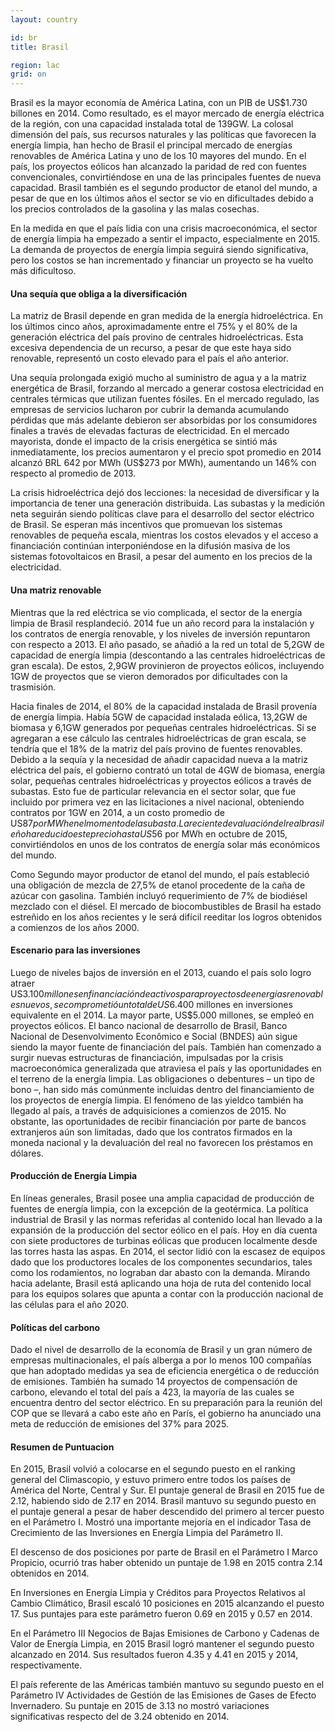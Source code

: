 ```yaml
---
layout: country

id: br
title: Brasil

region: lac
grid: on
---
```

Brasil es la mayor economía de América Latina, con un PIB de US$1.730 billones en 2014. Como resultado, es el mayor mercado de energía eléctrica de la región, con una capacidad instalada total de 139GW. La colosal dimensión del país, sus recursos naturales y las políticas que favorecen la energía limpia, han hecho de Brasil el principal mercado de energías renovables de América Latina y uno de los 10 mayores del mundo. En el país, los proyectos eólicos han alcanzado la paridad de red con fuentes convencionales, convirtiéndose en una de las principales fuentes de nueva capacidad. Brasil también es el segundo productor de etanol del mundo, a pesar de que en los últimos años el sector se vio en dificultades debido a los precios controlados de la gasolina y las malas cosechas.

En la medida en que el país lidia con una crisis macroeconómica, el sector de energía limpia ha empezado a sentir el impacto, especialmente en 2015. La demanda de proyectos de energía limpia seguirá siendo significativa, pero los costos se han incrementado y financiar un proyecto se ha vuelto más dificultoso.

#### Una sequía que obliga a la diversificación

La matriz de Brasil depende en gran medida de la energía hidroeléctrica. En los últimos cinco años, aproximadamente entre el 75% y el 80% de la generación eléctrica del país provino de centrales hidroeléctricas. Esta excesiva dependencia de un recurso, a pesar de que este haya sido renovable, representó un costo elevado para el país el año anterior. 

Una sequía prolongada exigió mucho al suministro de agua y a la matriz energética de Brasil, forzando al mercado a generar costosa electricidad en centrales térmicas que utilizan fuentes fósiles. En el mercado regulado, las empresas de servicios lucharon por cubrir la demanda acumulando pérdidas que más adelante debieron ser absorbidas por los consumidores finales a través de elevadas facturas de electricidad. En el mercado mayorista, donde el impacto de la crisis energética se sintió más inmediatamente, los precios aumentaron y el precio spot promedio en 2014 alcanzó BRL 642 por MWh (US$273 por MWh), aumentando un 146% con respecto al promedio de 2013.

La crisis hidroeléctrica dejó dos lecciones: la necesidad de diversificar y la importancia de tener una generación distribuida. Las subastas y la medición neta seguirán siendo políticas clave para el desarrollo del sector eléctrico de Brasil. Se esperan más incentivos que promuevan los sistemas renovables de pequeña escala, mientras los costos elevados y el acceso a financiación continúan interponiéndose en la difusión masiva de los sistemas fotovoltaicos en Brasil, a pesar del aumento en los precios de la electricidad.

#### Una matriz renovable

Mientras que la red eléctrica se vio complicada, el sector de la energía limpia de Brasil resplandeció. 2014 fue un año record para la instalación y los contratos de energía renovable, y los niveles de inversión repuntaron con respecto a 2013. El año pasado, se añadió a la red un total de 5,2GW de capacidad de energía limpia (descontando a las centrales hidroeléctricas de gran escala). De estos, 2,9GW provinieron de proyectos eólicos, incluyendo 1GW de proyectos que se vieron demorados por dificultades con la trasmisión. 

Hacia finales de 2014, el 80% de la capacidad instalada de Brasil provenía de energía limpia. Había 5GW de capacidad instalada eólica, 13,2GW de biomasa y 6,1GW generados por pequeñas centrales hidroeléctricas. Si se agregaran a ese cálculo las centrales hidroeléctricas de gran escala, se tendría que el 18% de la matriz del país provino de fuentes renovables.
Debido a la sequía y la necesidad de añadir capacidad nueva a la matriz eléctrica del país, el gobierno contrató un total de 4GW de biomasa, energía solar, pequeñas centrales hidroeléctricas y proyectos eólicos a través de subastas. Esto fue de particular relevancia en el sector solar, que fue incluido por primera vez en las licitaciones a nivel nacional, obteniendo contratos por 1GW en 2014, a un  costo promedio de US$87 por MWh en el momento de la subasta. La reciente devaluación del real brasileño ha reducido este precio hasta US$56 por MWh en octubre de 2015, convirtiéndolos en unos de los contratos de energía solar más económicos del mundo.

Como Segundo mayor productor de etanol del mundo, el país estableció una obligación de mezcla de 27,5% de etanol procedente de la caña de azúcar con gasolina. También incluyó requerimiento de 7% de biodiésel mezclado con el diésel. El mercado de biocombustibles de Brasil ha estado estreñido en los años recientes y le será difícil reeditar los logros obtenidos a comienzos de los años 2000.


#### Escenario para las inversiones

Luego de niveles bajos de inversión en el 2013, cuando el país solo logro atraer US$3.100 millones en financiación de activos para proyectos de energías renovables nuevos, se comprometió un total de US$6.400 millones en inversiones equivalente en el 2014. La mayor parte, US$5.000 millones, se empleó en proyectos eólicos. El banco nacional de desarrollo de Brasil, Banco Nacional de Desenvolvimento Econômico e Social (BNDES) aún sigue siendo la mayor fuente de financiación del país. También han comenzado a surgir nuevas estructuras de financiación, impulsadas por la crisis macroeconómica generalizada que atraviesa el país y las oportunidades en el terreno de la energía limpia. Las obligaciones o debentures – un tipo de bono –, han sido más comúnmente incluidas dentro del financiamiento de los proyectos de energía limpia. El fenómeno de las yieldco  también ha llegado al país, a través de adquisiciones a comienzos de 2015. No obstante, las oportunidades de recibir financiación por parte de bancos extranjeros aún son limitadas, dado que los contratos firmados en la moneda nacional y la devaluación del real no favorecen los préstamos en dólares.

#### Producción de Energía Limpia

En líneas generales, Brasil posee una amplia capacidad de producción de fuentes de energía limpia, con la excepción de la geotérmica. La política industrial de Brasil y las normas referidas al contenido local han llevado a la expansión de la producción del sector eólico en el país. Hoy en día cuenta con siete productores de turbinas eólicas que producen localmente desde las torres hasta las aspas. En 2014, el sector lidió con la escasez de equipos dado que los productores locales de los componentes secundarios, tales como los rodamientos, no lograban dar abasto con la demanda. Mirando hacia adelante, Brasil está aplicando una hoja de ruta del contenido local para los equipos solares que apunta a contar con la producción nacional de las células para el año 2020.

#### Políticas del carbono

Dado el nivel de desarrollo de la economía de Brasil y un gran número de empresas multinacionales, el país alberga a por lo menos 100 compañías que han adoptado medidas ya sea de eficiencia energética o de reducción de emisiones. También ha sumado 14 proyectos de compensación de carbono, elevando el total del país a 423, la mayoría de las cuales se encuentra dentro del sector eléctrico. En su preparación para la reunión del COP que se llevará a cabo este año en París, el gobierno ha anunciado una meta de reducción de emisiones del 37% para 2025.

#### Resumen de Puntuacion

En 2015, Brasil volvió a colocarse en el segundo puesto en el ranking general del Climascopio, y estuvo primero entre todos los países de América del Norte, Central y Sur. El puntaje general de Brasil en 2015 fue de 2.12, habiendo sido de 2.17 en 2014.
Brasil mantuvo su segundo puesto en el puntaje general a pesar de haber descendido del primero al tercer puesto en el Parámetro I. Mostró una importante mejoría en el indicador Tasa de   Crecimiento de las Inversiones en Energía Limpia del Parámetro II.

El descenso de dos posiciones por parte de Brasil en el Parámetro I Marco Propicio, ocurrió tras haber obtenido un puntaje de 1.98 en 2015 contra 2.14 obtenidos en 2014.

En Inversiones en Energía Limpia y Créditos para Proyectos Relativos al Cambio Climático, Brasil escaló 10 posiciones en 2015 alcanzando el puesto 17. Sus puntajes para este parámetro fueron 0.69 en 2015 y 0.57 en 2014.

En el Parámetro III Negocios de Bajas Emisiones de Carbono y Cadenas de Valor de Energía Limpia, en 2015 Brasil logró mantener el segundo puesto alcanzado en 2014. Sus resultados fueron 4.35 y 4.41 en 2015 y 2014, respectivamente.

El país referente de las Américas también mantuvo su segundo puesto en el Parámetro IV Actividades de Gestión de las Emisiones de Gases de Efecto Invernadero. Su puntaje en 2015 de 3.13 no mostró variaciones significativas respecto del de 3.24 obtenido en 2014.
